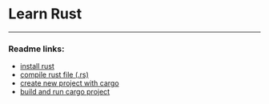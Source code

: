 # Learn **Rust**

<hr>

### Readme links:
- [install rust](https://github.com/kinite-gp/learn_rust/blob/main/read-me/1-install-rust.md)
- [compile rust file (.rs)](https://github.com/kinite-gp/learn_rust/blob/main/read-me/2-compile-rust-file.md)
- [create new project with cargo](https://github.com/kinite-gp/learn_rust/blob/main/read-me/3-create-new-project-with-cargo.md)
- [build and run cargo project](https://github.com/kinite-gp/learn_rust/blob/main/read-me/4-build-and-run-cargo-project.md)